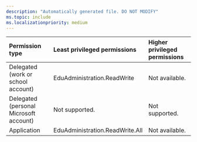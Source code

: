 ```yaml
---
description: "Automatically generated file. DO NOT MODIFY"
ms.topic: include
ms.localizationpriority: medium
---
```


|Permission type|Least privileged permissions|Higher privileged permissions|
|:---|:---|:---|
|Delegated (work or school account)|EduAdministration.ReadWrite|Not available.|
|Delegated (personal Microsoft account)|Not supported.|Not supported.|
|Application|EduAdministration.ReadWrite.All|Not available.|

